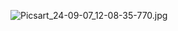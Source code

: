 ![Picsart_24-09-07_12-08-35-770.jpg](https://github.com/user-attachments/assets/85a815b4-2984-4329-8834-e3cc592b5132)

